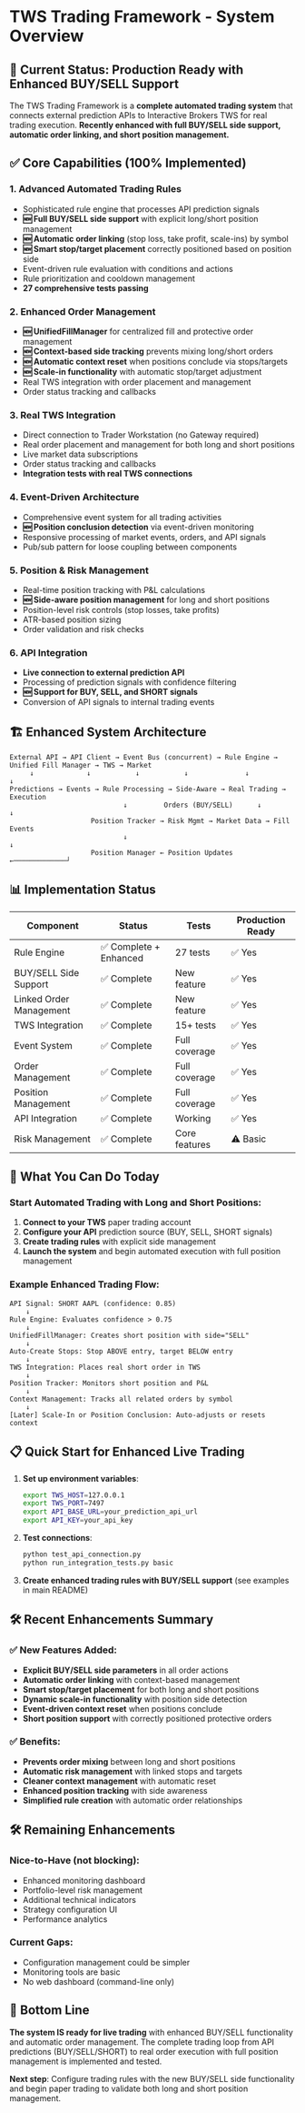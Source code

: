 # TWS Trading Framework - System Overview

## 🚀 Current Status: Production Ready with Enhanced BUY/SELL Support

The TWS Trading Framework is a **complete automated trading system** that connects external prediction APIs to Interactive Brokers TWS for real trading execution. **Recently enhanced with full BUY/SELL side support, automatic order linking, and short position management.**

## ✅ Core Capabilities (100% Implemented)

### 1. **Advanced Automated Trading Rules**
- Sophisticated rule engine that processes API prediction signals
- **🆕 Full BUY/SELL side support** with explicit long/short position management
- **🆕 Automatic order linking** (stop loss, take profit, scale-ins) by symbol
- **🆕 Smart stop/target placement** correctly positioned based on position side
- Event-driven rule evaluation with conditions and actions
- Rule prioritization and cooldown management
- **27 comprehensive tests passing**

### 2. **Enhanced Order Management**
- **🆕 UnifiedFillManager** for centralized fill and protective order management
- **🆕 Context-based side tracking** prevents mixing long/short orders
- **🆕 Automatic context reset** when positions conclude via stops/targets
- **🆕 Scale-in functionality** with automatic stop/target adjustment
- Real TWS integration with order placement and management
- Order status tracking and callbacks

### 3. **Real TWS Integration**
- Direct connection to Trader Workstation (no Gateway required)
- Real order placement and management for both long and short positions
- Live market data subscriptions
- Order status tracking and callbacks
- **Integration tests with real TWS connections**

### 4. **Event-Driven Architecture**
- Comprehensive event system for all trading activities
- **🆕 Position conclusion detection** via event-driven monitoring
- Responsive processing of market events, orders, and API signals
- Pub/sub pattern for loose coupling between components

### 5. **Position & Risk Management**
- Real-time position tracking with P&L calculations
- **🆕 Side-aware position management** for long and short positions
- Position-level risk controls (stop losses, take profits)
- ATR-based position sizing
- Order validation and risk checks

### 6. **API Integration**
- **Live connection to external prediction API**
- Processing of prediction signals with confidence filtering
- **🆕 Support for BUY, SELL, and SHORT signals**
- Conversion of API signals to internal trading events

## 🏗️ Enhanced System Architecture

```
External API → API Client → Event Bus (concurrent) → Rule Engine → Unified Fill Manager → TWS → Market
     ↓             ↓           ↓           ↓              ↓                   ↓
Predictions → Events → Rule Processing → Side-Aware → Real Trading → Execution
                            ↓         Orders (BUY/SELL)      ↓           ↓
                    Position Tracker → Risk Mgmt → Market Data → Fill Events
                            ↓                                         ↓
                    Position Manager ← Position Updates ←─────────────┘
```

## 📊 Implementation Status

| Component | Status | Tests | Production Ready |
|-----------|--------|-------|------------------|
| Rule Engine | ✅ Complete + Enhanced | 27 tests | ✅ Yes |
| BUY/SELL Side Support | ✅ Complete | New feature | ✅ Yes |
| Linked Order Management | ✅ Complete | New feature | ✅ Yes |
| TWS Integration | ✅ Complete | 15+ tests | ✅ Yes |
| Event System | ✅ Complete | Full coverage | ✅ Yes |
| Order Management | ✅ Complete | Full coverage | ✅ Yes |
| Position Management | ✅ Complete | Full coverage | ✅ Yes |
| API Integration | ✅ Complete | Working | ✅ Yes |
| Risk Management | ✅ Complete | Core features | ⚠️ Basic |

## 🎯 What You Can Do Today

### Start Automated Trading with Long and Short Positions:
1. **Connect to your TWS** paper trading account
2. **Configure your API** prediction source (BUY, SELL, SHORT signals)
3. **Create trading rules** with explicit side management
4. **Launch the system** and begin automated execution with full position management

### Example Enhanced Trading Flow:
```
API Signal: SHORT AAPL (confidence: 0.85)
    ↓
Rule Engine: Evaluates confidence > 0.75
    ↓
UnifiedFillManager: Creates short position with side="SELL"
    ↓
Auto-Create Stops: Stop ABOVE entry, target BELOW entry
    ↓
TWS Integration: Places real short order in TWS
    ↓
Position Tracker: Monitors short position and P&L
    ↓
Context Management: Tracks all related orders by symbol
    ↓
[Later] Scale-In or Position Conclusion: Auto-adjusts or resets context
```

## 📋 Quick Start for Enhanced Live Trading

1. **Set up environment variables**:
   ```bash
   export TWS_HOST=127.0.0.1
   export TWS_PORT=7497
   export API_BASE_URL=your_prediction_api_url
   export API_KEY=your_api_key
   ```

2. **Test connections**:
   ```bash
   python test_api_connection.py
   python run_integration_tests.py basic
   ```

3. **Create enhanced trading rules with BUY/SELL support** (see examples in main README)

## 🛠️ Recent Enhancements Summary

### ✅ New Features Added:
- **Explicit BUY/SELL side parameters** in all order actions
- **Automatic order linking** with context-based management
- **Smart stop/target placement** for both long and short positions
- **Dynamic scale-in functionality** with position side detection
- **Event-driven context reset** when positions conclude
- **Short position support** with correctly positioned protective orders

### ✅ Benefits:
- **Prevents order mixing** between long and short positions
- **Automatic risk management** with linked stops and targets
- **Cleaner context management** with automatic reset
- **Enhanced position tracking** with side awareness
- **Simplified rule creation** with automatic order relationships

## 🛠️ Remaining Enhancements

### Nice-to-Have (not blocking):
- Enhanced monitoring dashboard
- Portfolio-level risk management
- Additional technical indicators
- Strategy configuration UI
- Performance analytics

### Current Gaps:
- Configuration management could be simpler
- Monitoring tools are basic
- No web dashboard (command-line only)

## 🎯 Bottom Line

**The system IS ready for live trading** with enhanced BUY/SELL functionality and automatic order management. The complete trading loop from API predictions (BUY/SELL/SHORT) to real order execution with full position management is implemented and tested.

**Next step**: Configure trading rules with the new BUY/SELL side functionality and begin paper trading to validate both long and short position management. 